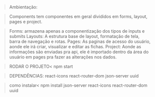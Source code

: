 >Ambientação:

 >Components tem componentes em geral divididos em forms, layout, pages e project.

 >Forms: armazena apenas a componentização dos tipos de inputs e submits
 >Layouts: A estrutura base de layout, formatação de tela, barra de navegação e rotas.
 >Pages: As paginas de acesso do usuário, aonde ele irá criar, visualizar e editar as fichas.
 >Project: Aonde as informações são enviadas pra api, ele é importado dentro da área do usuário em pages pra fazer as alterações nos dados.



 >RODAR O PROJETO<
  >npm start

 >DEPENDÊNCIAS:
  >react-icons
  >react-router-dom
  >json-server
  >uuid

 >como instalar<
  >npm install json-server react-icons react-router-dom uuid

